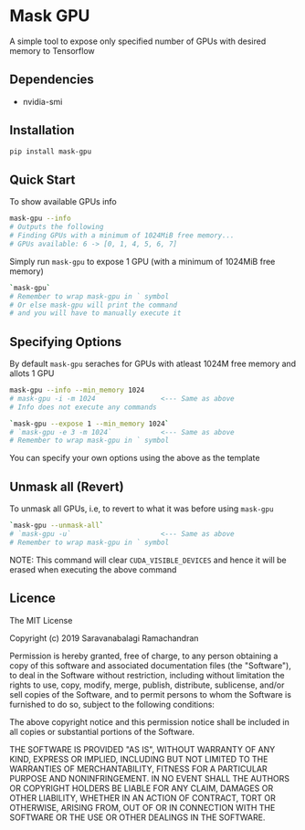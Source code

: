 # Mask GPU
A simple tool to expose only specified number of GPUs with desired memory to Tensorflow

## Dependencies
- nvidia-smi

## Installation
```sh
pip install mask-gpu
```
## Quick Start

To show available GPUs info
```sh
mask-gpu --info
# Outputs the following
# Finding GPUs with a minimum of 1024MiB free memory...
# GPUs available: 6 -> [0, 1, 4, 5, 6, 7]
```

Simply run ``mask-gpu`` to expose 1 GPU (with a minimum of 1024MiB free memory)
```sh
`mask-gpu`
# Remember to wrap mask-gpu in ` symbol
# Or else mask-gpu will print the command
# and you will have to manually execute it
```

## Specifying Options

By default `mask-gpu` seraches for GPUs with atleast 1024M free memory and allots 1 GPU
```sh
mask-gpu --info --min_memory 1024
# mask-gpu -i -m 1024                <--- Same as above
# Info does not execute any commands

`mask-gpu --expose 1 --min_memory 1024`
# `mask-gpu -e 3 -m 1024`            <--- Same as above
# Remember to wrap mask-gpu in ` symbol
```
You can specify your own options using the above as the template

## Unmask all (Revert)

To unmask all GPUs, i.e, to revert to what it was before using `mask-gpu`

```sh
`mask-gpu --unmask-all`
# `mask-gpu -u`                      <--- Same as above
# Remember to wrap mask-gpu in ` symbol
```

NOTE: This command will clear `CUDA_VISIBLE_DEVICES` and hence it will be erased when executing the above command

## Licence

The MIT License

Copyright (c) 2019 Saravanabalagi Ramachandran

Permission is hereby granted, free of charge, to any person obtaining a copy
of this software and associated documentation files (the "Software"), to deal
in the Software without restriction, including without limitation the rights
to use, copy, modify, merge, publish, distribute, sublicense, and/or sell
copies of the Software, and to permit persons to whom the Software is
furnished to do so, subject to the following conditions:

The above copyright notice and this permission notice shall be included in
all copies or substantial portions of the Software.

THE SOFTWARE IS PROVIDED "AS IS", WITHOUT WARRANTY OF ANY KIND, EXPRESS OR
IMPLIED, INCLUDING BUT NOT LIMITED TO THE WARRANTIES OF MERCHANTABILITY,
FITNESS FOR A PARTICULAR PURPOSE AND NONINFRINGEMENT. IN NO EVENT SHALL THE
AUTHORS OR COPYRIGHT HOLDERS BE LIABLE FOR ANY CLAIM, DAMAGES OR OTHER
LIABILITY, WHETHER IN AN ACTION OF CONTRACT, TORT OR OTHERWISE, ARISING FROM,
OUT OF OR IN CONNECTION WITH THE SOFTWARE OR THE USE OR OTHER DEALINGS IN
THE SOFTWARE.

